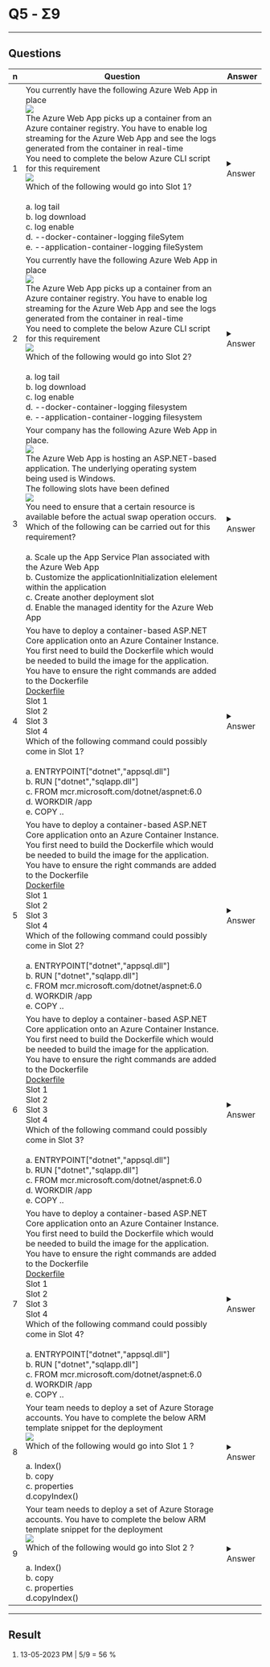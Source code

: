 # Q5 - Σ9

---

## Questions
|n|Question|Answer|
|-|--------|------|
|1|You currently have the following Azure Web App in place<br/>[<img src="https://i.imgur.com/OyRmpuB.png">](https://i.imgur.com/OyRmpuB.png)<br/>The Azure Web App picks up a container from an Azure container registry. You have to enable log streaming for the Azure Web App and see the logs generated from the container in real-time<br/>You need to complete the below Azure CLI script for this requirement<br/>[<img src="https://i.imgur.com/kyHuOYV.png">](https://i.imgur.com/kyHuOYV.png)<br/>Which of the following would go into Slot 1?<br/><br/>a. log tail<br/>b. log download<br/>c. log enable<br/>d. --docker-container-logging fileSytem<br/>e. --application-container-logging fileSystem|<details><summary>Answer</summary>d. --docker-container-logging filesystem<br/><br/>We first need to enable logging for the Azure Web App with the use of the az webapp log config command. Since we need to enable container-based logging, we need to use the --docker-container-logging filesystem option within the command. For more information on working with containers in Azure Web Apps , one can visit the below URL - https://docs.microsoft.com/en-us/azure/app-service/tutorial-custom-container?pivots=container-linux</details>|
|2|You currently have the following Azure Web App in place<br/>[<img src="https://i.imgur.com/OyRmpuB.png">](https://i.imgur.com/OyRmpuB.png)<br/>The Azure Web App picks up a container from an Azure container registry. You have to enable log streaming for the Azure Web App and see the logs generated from the container in real-time<br/>You need to complete the below Azure CLI script for this requirement<br/>[<img src="https://i.imgur.com/kyHuOYV.png">](https://i.imgur.com/kyHuOYV.png)<br/>Which of the following would go into Slot 2?<br/><br/>a. log tail<br/>b. log download<br/>c. log enable<br/>d. --docker-container-logging filesystem<br/>e. --application-container-logging filesystem|<details><summary>Answer</summary>a. log tail<br/><br/>With the log tail command, you can see the logs generated from the container in real-time. For more information on working with containers in Azure Web Apps , one can visit the below URL -https://docs.microsoft.com/en-us/azure/app-service/tutorial-custom-container?pivots=container-linux</details>|
|3|Your company has the following Azure Web App in place.<br/>[<img src="https://i.imgur.com/aU7gutP.png">](https://i.imgur.com/aU7gutP.png)<br/>The Azure Web App is hosting an ASP.NET-based application. The underlying operating system being used is Windows.<br/>The following slots have been defined<br/>[<img src="https://i.imgur.com/aGg4TRI.png">](https://i.imgur.com/aGg4TRI.png)<br/>You need to ensure that a certain resource is available before the actual swap operation occurs. Which of the following can be carried out for this requirement?<br/><br/>a. Scale up the App Service Plan associated with the Azure Web App<br/>b. Customize the applicationInitialization elelement within the application<br/>c. Create another deployment slot<br/>d. Enable the managed identity for the Azure Web App|<details><summary>Answer</summary>b. Customize the applictionInitialization element within the application<br/><br/>One of the options available to ensure that a check can be made before the swap can occur is to make a configuration change to the applicationInitialization configuration element. For more information on setting up staging slots , one can visit the below URL - https://docs.microsoft.com/en-us/azure/app-service/deploy-staging-slots</details>|
|4|You have to deploy a container-based ASP.NET Core application onto an Azure Container Instance. You first need to build the Dockerfile which would be needed to build the image for the application.<br/>You have to ensure the right commands are added to the Dockerfile<br/><ins>Dockerfile</ins><br/>Slot 1<br/>Slot 2<br/>Slot 3<br/>Slot 4<br/>Which of the following command could possibly come in Slot 1?<br/><br/>a. ENTRYPOINT["dotnet","appsql.dll"]<br/>b. RUN ["dotnet","sqlapp.dll"]<br/>c. FROM mcr.microsoft.com/dotnet/aspnet:6.0<br/>d. WORKDIR /app<br/>e. COPY ..|<details><summary>Answer</summary>c. FROM mcr.microsoft.com/dotnet/aspet:6.0<br/><br/>The first command in the Dockerfile can be the base image used for building the container-based image for the ASP.NET Core application.</details>|
|5|You have to deploy a container-based ASP.NET Core application onto an Azure Container Instance. You first need to build the Dockerfile which would be needed to build the image for the application.<br/>You have to ensure the right commands are added to the Dockerfile<br/><ins>Dockerfile</ins><br/>Slot 1<br/>Slot 2<br/>Slot 3<br/>Slot 4<br/>Which of the following command could possibly come in Slot 2?<br/><br/>a. ENTRYPOINT["dotnet","appsql.dll"]<br/>b. RUN ["dotnet","sqlapp.dll"]<br/>c. FROM mcr.microsoft.com/dotnet/aspnet:6.0<br/>d. WORKDIR /app<br/>e. COPY ..|<details><summary>Answer</summary>d. WORKDIR<br/><br/>The next step would be to specify the working directory.</details>|
|6|You have to deploy a container-based ASP.NET Core application onto an Azure Container Instance. You first need to build the Dockerfile which would be needed to build the image for the application.<br/>You have to ensure the right commands are added to the Dockerfile<br/><ins>Dockerfile</ins><br/>Slot 1<br/>Slot 2<br/>Slot 3<br/>Slot 4<br/>Which of the following command could possibly come in Slot 3?<br/><br/>a. ENTRYPOINT["dotnet","appsql.dll"]<br/>b. RUN ["dotnet","sqlapp.dll"]<br/>c. FROM mcr.microsoft.com/dotnet/aspnet:6.0<br/>d. WORKDIR /app<br/>e. COPY ..|<details><summary>Answer</summary>e. COPY..</details>|
|7|You have to deploy a container-based ASP.NET Core application onto an Azure Container Instance. You first need to build the Dockerfile which would be needed to build the image for the application.<br/>You have to ensure the right commands are added to the Dockerfile<br/><ins>Dockerfile</ins><br/>Slot 1<br/>Slot 2<br/>Slot 3<br/>Slot 4<br/>Which of the following command could possibly come in Slot 4?<br/><br/>a. ENTRYPOINT["dotnet","appsql.dll"]<br/>b. RUN ["dotnet","sqlapp.dll"]<br/>c. FROM mcr.microsoft.com/dotnet/aspnet:6.0<br/>d. WORKDIR /app<br/>e. COPY ..|<details><summary>Answer</summary>a. ENTRYPOINT ["dotnet","sqlapp.dll"]<br/><br/>The final step would be to specify the dll that needs to run for the ASP.NET application.</details>|
|8|Your team needs to deploy a set of Azure Storage accounts. You have to complete the below ARM template snippet for the deployment<br/>[<img src="https://i.imgur.com/ZptI0Lw.png">](https://i.imgur.com/ZptI0Lw.png)<br/>Which of the following would go into Slot 1 ?<br/><br/>a. Index()<br/>b. copy<br/>c. properties<br/>d.copyIndex()|<details><summary>Answer</summary>d. copyIndex()</details>|
|9|Your team needs to deploy a set of Azure Storage accounts. You have to complete the below ARM template snippet for the deployment<br/>[<img src="https://i.imgur.com/ZptI0Lw.png">](https://i.imgur.com/ZptI0Lw.png)<br/>Which of the following would go into Slot 2 ?<br/><br/>a. Index()<br/>b. copy<br/>c. properties<br/>d.copyIndex()|<details><summary>Answer</summary>b. copy</details>|

---

## Result
1. 13-05-2023 PM | 5/9 = 56 %
